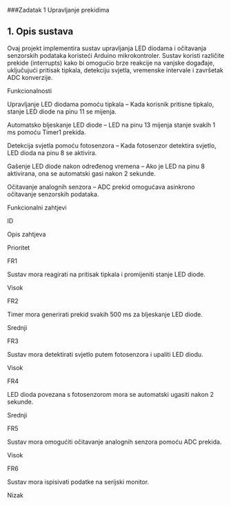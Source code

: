 ###Zadatak 1 Upravljanje prekidima
## 1. Opis sustava

Ovaj projekt implementira sustav upravljanja LED diodama i očitavanja senzorskih podataka koristeći Arduino mikrokontroler. Sustav koristi različite prekide (interrupts) kako bi omogućio brze reakcije na vanjske događaje, uključujući pritisak tipkala, detekciju svjetla, vremenske intervale i završetak ADC konverzije.

Funkcionalnosti

Upravljanje LED diodama pomoću tipkala – Kada korisnik pritisne tipkalo, stanje LED diode na pinu 11 se mijenja.

Automatsko bljeskanje LED diode – LED na pinu 13 mijenja stanje svakih 1 ms pomoću Timer1 prekida.

Detekcija svjetla pomoću fotosenzora – Kada fotosenzor detektira svjetlo, LED dioda na pinu 8 se aktivira.

Gašenje LED diode nakon određenog vremena – Ako je LED na pinu 8 aktivirana, ona se automatski gasi nakon 2 sekunde.

Očitavanje analognih senzora – ADC prekid omogućava asinkrono očitavanje senzorskih podataka.

Funkcionalni zahtjevi

ID

Opis zahtjeva

Prioritet

FR1

Sustav mora reagirati na pritisak tipkala i promijeniti stanje LED diode.

Visok

FR2

Timer mora generirati prekid svakih 500 ms za bljeskanje LED diode.

Srednji

FR3

Sustav mora detektirati svjetlo putem fotosenzora i upaliti LED diodu.

Visok

FR4

LED dioda povezana s fotosenzorom mora se automatski ugasiti nakon 2 sekunde.

Srednji

FR5

Sustav mora omogućiti očitavanje analognih senzora pomoću ADC prekida.

Visok

FR6

Sustav mora ispisivati podatke na serijski monitor.

Nizak
